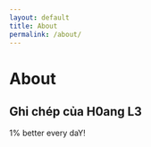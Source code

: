 ```yaml
---
layout: default
title: About
permalink: /about/
---
```

# About
## Ghi chép của H0ang L3
1% better every daY!